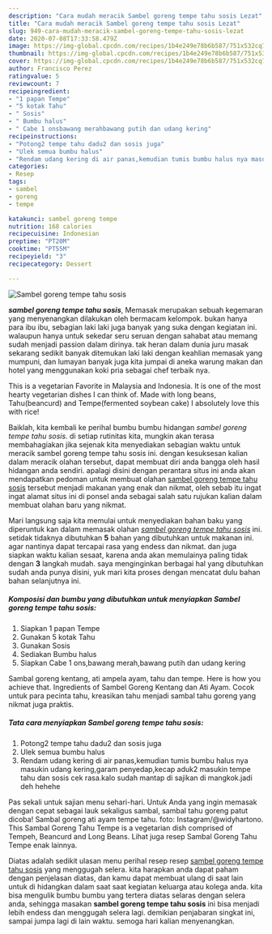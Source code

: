 ```yaml
---
description: "Cara mudah meracik Sambel goreng tempe tahu sosis Lezat"
title: "Cara mudah meracik Sambel goreng tempe tahu sosis Lezat"
slug: 949-cara-mudah-meracik-sambel-goreng-tempe-tahu-sosis-lezat
date: 2020-07-08T17:33:58.479Z
image: https://img-global.cpcdn.com/recipes/1b4e249e78b6b587/751x532cq70/sambel-goreng-tempe-tahu-sosis-foto-resep-utama.jpg
thumbnail: https://img-global.cpcdn.com/recipes/1b4e249e78b6b587/751x532cq70/sambel-goreng-tempe-tahu-sosis-foto-resep-utama.jpg
cover: https://img-global.cpcdn.com/recipes/1b4e249e78b6b587/751x532cq70/sambel-goreng-tempe-tahu-sosis-foto-resep-utama.jpg
author: Francisco Perez
ratingvalue: 5
reviewcount: 7
recipeingredient:
- "1 papan Tempe"
- "5 kotak Tahu"
- " Sosis"
- " Bumbu halus"
- " Cabe 1 onsbawang merahbawang putih dan udang kering"
recipeinstructions:
- "Potong2 tempe tahu dadu2 dan sosis juga"
- "Ulek semua bumbu halus"
- "Rendam udang kering di air panas,kemudian tumis bumbu halus nya masukin udang kering,garam penyedap,kecap aduk2 masukin tempe tahu dan sosis cek rasa.kalo sudah mantap di sajikan di mangkok.jadi deh hehehe"
categories:
- Resep
tags:
- sambel
- goreng
- tempe

katakunci: sambel goreng tempe 
nutrition: 168 calories
recipecuisine: Indonesian
preptime: "PT20M"
cooktime: "PT55M"
recipeyield: "3"
recipecategory: Dessert

---
```



![Sambel goreng tempe tahu sosis](https://img-global.cpcdn.com/recipes/1b4e249e78b6b587/751x532cq70/sambel-goreng-tempe-tahu-sosis-foto-resep-utama.jpg)

<b><i>sambel goreng tempe tahu sosis</i></b>, Memasak merupakan sebuah kegemaran yang menyenangkan dilakukan oleh bermacam kelompok. bukan hanya para ibu ibu, sebagian laki laki juga banyak yang suka dengan kegiatan ini. walaupun hanya untuk sekedar seru seruan dengan sahabat atau memang sudah menjadi passion dalam dirinya. tak heran dalam dunia juru masak sekarang sedikit banyak ditemukan laki laki dengan keahlian memasak yang mumpuni, dan lumayan banyak juga kita jumpai di aneka warung makan dan hotel yang menggunakan koki pria sebagai chef terbaik nya.

This is a vegetarian Favorite in Malaysia and Indonesia. It is one of the most hearty vegetarian dishes I can think of. Made with long beans, Tahu(beancurd) and Tempe(fermented soybean cake) I absolutely love this with rice!

Baiklah, kita kembali ke perihal bumbu bumbu hidangan <i>sambel goreng tempe tahu sosis</i>. di setiap rutinitas kita, mungkin akan terasa membahagiakan jika sejenak kita menyediakan sebagian waktu untuk meracik sambel goreng tempe tahu sosis ini. dengan kesuksesan kalian dalam meracik olahan tersebut, dapat membuat diri anda bangga oleh hasil hidangan anda sendiri. apalagi disini dengan perantara situs ini anda akan mendapatkan pedoman untuk membuat olahan <u>sambel goreng tempe tahu sosis</u> tersebut menjadi makanan yang enak dan nikmat, oleh sebab itu ingat ingat alamat situs ini di ponsel anda sebagai salah satu rujukan kalian dalam membuat olahan baru yang nikmat.


Mari langsung saja kita memulai untuk menyediakan bahan baku yang diperuntuk kan dalam memasak olahan <u><i>sambel goreng tempe tahu sosis</i></u> ini. setidak tidaknya dibutuhkan <b>5</b> bahan yang dibutuhkan untuk makanan ini. agar nantinya dapat tercapai rasa yang endess dan nikmat. dan juga siapkan waktu kalian sesaat, karena anda akan memulainya paling tidak dengan <b>3</b> langkah mudah. saya menginginkan berbagai hal yang dibutuhkan sudah anda punya disini, yuk mari kita proses dengan mencatat dulu bahan bahan selanjutnya ini.

<!--inarticleads1-->

##### Komposisi dan bumbu yang dibutuhkan untuk menyiapkan Sambel goreng tempe tahu sosis:

1. Siapkan 1 papan Tempe
1. Gunakan 5 kotak Tahu
1. Gunakan  Sosis
1. Sediakan  Bumbu halus
1. Siapkan  Cabe 1 ons,bawang merah,bawang putih dan udang kering


Sambal goreng kentang, ati ampela ayam, tahu dan tempe. Here is how you achieve that. Ingredients of Sambel Goreng Kentang dan Ati Ayam. Cocok untuk para pecinta tahu, kreasikan tahu menjadi sambal tahu goreng yang nikmat juga praktis. 

<!--inarticleads2-->

##### Tata cara menyiapkan Sambel goreng tempe tahu sosis:

1. Potong2 tempe tahu dadu2 dan sosis juga
1. Ulek semua bumbu halus
1. Rendam udang kering di air panas,kemudian tumis bumbu halus nya masukin udang kering,garam penyedap,kecap aduk2 masukin tempe tahu dan sosis cek rasa.kalo sudah mantap di sajikan di mangkok.jadi deh hehehe


Pas sekali untuk sajian menu sehari-hari. Untuk Anda yang ingin memasak dengan cepat sebagai lauk sekaligus sambal, sambal tahu goreng patut dicoba! Sambal goreng ati ayam tempe tahu. foto: Instagram/@widyhartono. This Sambal Goreng Tahu Tempe is a vegetarian dish comprised of Tempeh, Beancurd and Long Beans. Lihat juga resep Sambal Goreng Tahu Tempe enak lainnya. 

Diatas adalah sedikit ulasan menu perihal resep resep <u>sambel goreng tempe tahu sosis</u> yang menggugah selera. kita harapkan anda dapat paham dengan penjelasan diatas, dan kamu dapat membuat ulang di saat lain untuk di hidangkan dalam saat saat kegiatan keluarga atau kolega anda. kita bisa mengulik bumbu bumbu yang tertera diatas selaras dengan selera anda, sehingga masakan <b>sambel goreng tempe tahu sosis</b> ini bisa menjadi lebih endess dan menggugah selera lagi. demikian penjabaran singkat ini, sampai jumpa lagi di lain waktu. semoga hari kalian menyenangkan.
